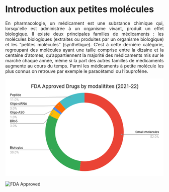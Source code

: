 # Introduction aux petites molécules
<div style="text-align: justify">
En pharmacologie, un médicament est une substance chimique qui, lorsqu'elle est administrée à un organisme vivant, produit un effet biologique. Il existe deux principales familles de médicaments : les molécules biologiques (extraites ou produites par un organisme biologique) et les “petites molécules” (synthétique). C’est à cette dernière catégorie, regroupant des molécules ayant une taille comprise entre la dizaine et la centaine d’atomes, qu’appartiennent la majorité des médicaments mis sur le marché chaque année, même si la part des autres familles de médicaments augmente au cours du temps. Parmi les médicaments à petite molécule les plus connus on retrouve par exemple le paracétamol ou l’ibuprofène.
</div>

![FDA-Approved](../images/fda_approved.png "FDA Approved")

<img src="../images/img/fda_approved.png" alt="FDA Approved" style="height: 100px; width:100px;"/>